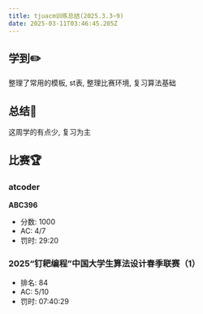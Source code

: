 ```yaml
---
title: tjuacm训练总结(2025.3.3~9)
date: 2025-03-11T03:46:45.205Z
---
```



## 学到✏️

整理了常用的模板, st表, 整理比赛环境, 复习算法基础

## 总结📕

这周学的有点少, 复习为主

## 比赛🏆

### atcoder

**ABC396**

- 分数: 1000
- AC: 4/7
- 罚时: 29:20

### 2025“钉耙编程”中国大学生算法设计春季联赛（1）

- 排名: 84
- AC: 5/10
- 罚时: 07:40:29